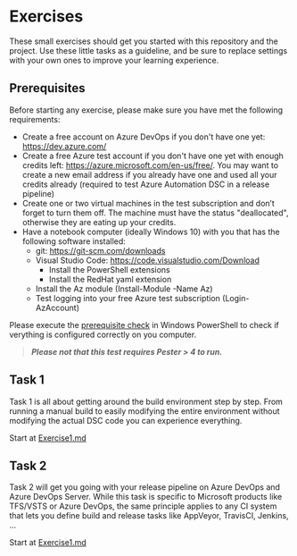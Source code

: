 # Exercises

These small exercises should get you started with this repository and the project. Use these little tasks as a guideline, and be sure to replace settings with your own ones to improve your learning experience.

## Prerequisites

Before starting any exercise, please make sure you have met the following requirements:

- Create a free account on Azure DevOps if you don't have one yet: <https://dev.azure.com/>
- Create a free Azure test account if you don't have one yet with enough credits left: <https://azure.microsoft.com/en-us/free/>. You may want to create a new email address if you already have one and used all your credits already (required to test Azure Automation DSC in a release pipeline)
- Create one or two virtual machines in the test subscription and don’t forget to turn them off. The machine must have the status "deallocated", otherwise they are eating up your credits.
- Have a notebook computer (ideally Windows 10) with you that has the following software installed:
  - git: https://git-scm.com/downloads
  - Visual Studio Code: https://code.visualstudio.com/Download
    - Install the PowerShell extensions
    - Install the RedHat yaml extension
   - Install the Az module (Install-Module -Name Az)
   - Test logging into your free Azure test subscription (Login-AzAccount)
 
Please execute the [prerequisite check](CheckPrereq.ps1) in Windows PowerShell to check if verything is configured correctly on you computer.

> ***Please not that this test requires Pester > 4 to run.***

## Task 1

Task 1 is all about getting around the build environment step by step. From running a manual build to easily modifying the entire environment without modifying the actual DSC code you can experience everything.  

Start at [Exercise1.md](Task1/Exercise1.md)

## Task 2

Task 2 will get you going with your release pipeline on Azure DevOps and Azure DevOps Server. While this task is specific to Microsoft products like TFS/VSTS or Azure DevOps, the same principle applies to any CI system that lets you define build and release tasks like AppVeyor, TravisCI, Jenkins, ...  

Start at [Exercise1.md](Task2/Exercise1.md)
